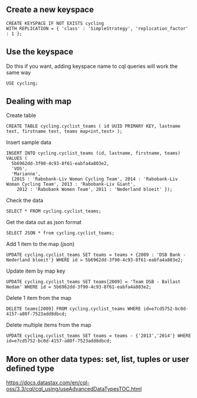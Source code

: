 ## Create a new keyspace

```
CREATE KEYSPACE IF NOT EXISTS cycling 
WITH REPLICATION = { 'class' : 'SimpleStrategy', 'replication_factor' : 1 };
```

## Use the keyspace
Do this if you want, adding keyspace name to cql queries will work the same way

```
USE cycling;
```

## Dealing with map

Create table
```
CREATE TABLE cycling.cyclist_teams ( id UUID PRIMARY KEY, lastname text, firstname text, teams map<int,text> );
```

Insert sample data
```
INSERT INTO cycling.cyclist_teams (id, lastname, firstname, teams) 
VALUES (
  5b6962dd-3f90-4c93-8f61-eabfa4a803e2,
  'VOS', 
  'Marianne', 
  {2015 : 'Rabobank-Liv Woman Cycling Team', 2014 : 'Rabobank-Liv Woman Cycling Team', 2013 : 'Rabobank-Liv Giant', 
    2012 : 'Rabobank Women Team', 2011 : 'Nederland bloeit' }); 
```

Check the data
```
SELECT * FROM cycling.cyclist_teams;
```

Get the data out as json format
```
SELECT JSON * from cycling.cyclist_teams;
```

Add 1 item to the map (json)
```
UPDATE cycling.cyclist_teams SET teams = teams + {2009 : 'DSB Bank - Nederland bloeit'} WHERE id = 5b6962dd-3f90-4c93-8f61-eabfa4a803e2;
```

Update item by map key
```
UPDATE cycling.cyclist_teams SET teams[2009] = 'Team DSB - Ballast Nedam' WHERE id = 5b6962dd-3f90-4c93-8f61-eabfa4a803e2;
```

Delete 1 item from the map
```
DELETE teams[2009] FROM cycling.cyclist_teams WHERE id=e7cd5752-bc0d-4157-a80f-7523add8dbcd;
```

Delete multiple items from the map
```
UPDATE cycling.cyclist_teams SET teams = teams - {'2013','2014'} WHERE id=e7cd5752-bc0d-4157-a80f-7523add8dbcd;
```

## More on other data types: set, list, tuples or user defined type
https://docs.datastax.com/en/cql-oss/3.3/cql/cql_using/useAdvancedDataTypesTOC.html

